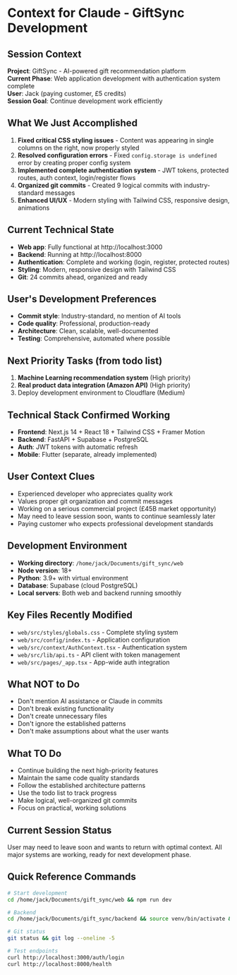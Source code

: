# Context for Claude - GiftSync Development

## Session Context
**Project**: GiftSync - AI-powered gift recommendation platform  
**Current Phase**: Web application development with authentication system complete  
**User**: Jack (paying customer, £5 credits)  
**Session Goal**: Continue development work efficiently  

## What We Just Accomplished
1. **Fixed critical CSS styling issues** - Content was appearing in single columns on the right, now properly styled
2. **Resolved configuration errors** - Fixed `config.storage is undefined` error by creating proper config system
3. **Implemented complete authentication system** - JWT tokens, protected routes, auth context, login/register flows
4. **Organized git commits** - Created 9 logical commits with industry-standard messages
5. **Enhanced UI/UX** - Modern styling with Tailwind CSS, responsive design, animations

## Current Technical State
- **Web app**: Fully functional at http://localhost:3000
- **Backend**: Running at http://localhost:8000  
- **Authentication**: Complete and working (login, register, protected routes)
- **Styling**: Modern, responsive design with Tailwind CSS
- **Git**: 24 commits ahead, organized and ready

## User's Development Preferences
- **Commit style**: Industry-standard, no mention of AI tools
- **Code quality**: Professional, production-ready
- **Architecture**: Clean, scalable, well-documented
- **Testing**: Comprehensive, automated where possible

## Next Priority Tasks (from todo list)
1. **Machine Learning recommendation system** (High priority)
2. **Real product data integration (Amazon API)** (High priority)
3. Deploy development environment to Cloudflare (Medium)

## Technical Stack Confirmed Working
- **Frontend**: Next.js 14 + React 18 + Tailwind CSS + Framer Motion
- **Backend**: FastAPI + Supabase + PostgreSQL
- **Auth**: JWT tokens with automatic refresh
- **Mobile**: Flutter (separate, already implemented)

## User Context Clues
- Experienced developer who appreciates quality work
- Values proper git organization and commit messages
- Working on a serious commercial project (£45B market opportunity)
- May need to leave session soon, wants to continue seamlessly later
- Paying customer who expects professional development standards

## Development Environment
- **Working directory**: `/home/jack/Documents/gift_sync/web`
- **Node version**: 18+
- **Python**: 3.9+ with virtual environment
- **Database**: Supabase (cloud PostgreSQL)
- **Local servers**: Both web and backend running smoothly

## Key Files Recently Modified
- `web/src/styles/globals.css` - Complete styling system
- `web/src/config/index.ts` - Application configuration
- `web/src/context/AuthContext.tsx` - Authentication system
- `web/src/lib/api.ts` - API client with token management
- `web/src/pages/_app.tsx` - App-wide auth integration

## What NOT to Do
- Don't mention AI assistance or Claude in commits
- Don't break existing functionality
- Don't create unnecessary files
- Don't ignore the established patterns
- Don't make assumptions about what the user wants

## What TO Do
- Continue building the next high-priority features
- Maintain the same code quality standards
- Follow the established architecture patterns
- Use the todo list to track progress
- Make logical, well-organized git commits
- Focus on practical, working solutions

## Current Session Status
User may need to leave soon and wants to return with optimal context. All major systems are working, ready for next development phase.

## Quick Reference Commands
```bash
# Start development
cd /home/jack/Documents/gift_sync/web && npm run dev

# Backend
cd /home/jack/Documents/gift_sync/backend && source venv/bin/activate && uvicorn app.main:app --reload

# Git status
git status && git log --oneline -5

# Test endpoints
curl http://localhost:3000/auth/login
curl http://localhost:8000/health
```